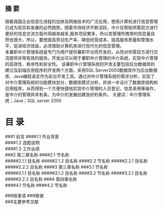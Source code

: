 摘     要
----------------------------------
随着我国企业信息化进程的加快及网络技术的广泛应用，使用计算机进行信息管理已成为现实和发展的必然趋势。随着市场经济不断活跃，中介在帮助供需双方进行更好的信息交流方面作用越来越多,服务项目繁多，所以其管理所携带的信息量自然也很大，所以，要想提高劳动生产率，降低经营成本，提高服务质量和管理水平，促进经济效益，必须借助计算机来进行现代化的信息管理。  
本兼职中介管理系统是专门为用户提供兼职平台而开发的，从而对供需双方进行交流提供非常有效的服务。开发出可以用于兼职中介管理的中介系统，实现中介管理的高效性、秩序性和安全性。
该兼职中介管理系统的开发主要包括后台数据库的建立及前端应用程序的开发两个方面。采用SQL Server2000数据库作为后台数据库、Java编程语言作为前台开发工具。通过对中介管理系统的需求分析，实现了对中介管理系统的功能模块划分，数据库模式分析，并进一步设计了数据库结构和应用程序，从而得到一个方便快捷地实现中介管理的人员登记，信息录用等操作，是中介的管理井井有条，为中介的发展创建良好的条件。
关键词：中介管理系统；Java；SQL server 2000

 

目    录
===================================  

###1 前言	
####1.1  作业背景	
####1.2  选题说明	
####1.3  工作业绩	
###2  第二章名称	
####2.1   节名称	
#####2.1.1  目名称	
#####2.1.2  目名称	
####2.2 节名称	
#####2.2.1  目名称	
#####2.2.2  目名称	
####3 第三章名称	
###3.1   节名称	
#####3.1.1  目名称	
#####3.1.2  目名称	
####3.2 节名称	
#####3.2.1  目名称	
#####3.2.2  目名称	
###4 第四章名称	
####4.1   节名称
####4.2   节名称

###结束语
###致谢	
###主要参考文献	


